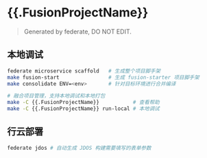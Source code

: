 # {{.FusionProjectName}}

>Generated by federate, DO NOT EDIT.

## 本地调试

```bash
federate microservice scaffold   # 生成整个项目脚手架
make fusion-start                # 生成 fusion-starter 项目脚手架
make consolidate ENV=<env>       # 针对目标环境进行合并编译

# 融合项目管理，支持本地调试和本地打包
make -C {{.FusionProjectName}}           # 查看帮助
make -C {{.FusionProjectName}} run-local # 本地调试
```

## 行云部署

```bash
federate jdos # 自动生成 JDOS 构建需要填写的表单参数
```
